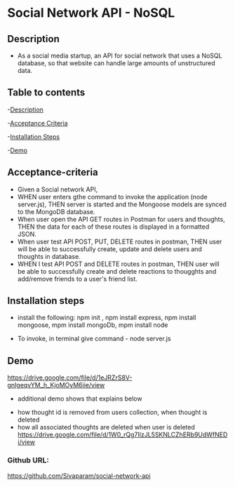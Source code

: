 # Social Network API - NoSQL

## Description
* As a social media startup, an API for social network that uses a NoSQL database, so that website can handle large amounts of unstructured data.

## Table to contents

-[Description](#description)

-[Acceptance Criteria](#acceptance-criteria)

-[Installation Steps](#installation-steps)

-[Demo](#demo)

## Acceptance-criteria

* Given a Social network API,
* WHEN user enters gthe command to invoke the application (node server.js), THEN server is started and the Mongoose models are synced to the MongoDB database.
* When user open the API GET routes in Postman for users and thoughts, THEN the data for each of these routes is displayed in a formatted JSON.
* When user test API POST, PUT, DELETE routes in postman, THEN user will be able to successfully create, update and delete users and thoughts in database. 
* WHEN I test API POST and DELETE routes in postman, THEN user will be able to successfully create and delete reactions to thougghts and add/remove friends to a user's friend list.

## Installation steps

* install the following:
npm init ,
npm install express,
npm install mongoose,
mpm install mongoDb,
mpm install node

* To invoke, in terminal give command - node server.js 


## Demo
https://drive.google.com/file/d/1eJRZrS8V-gnIgeqvYM_h_KjoMOyM6iie/view

* additional  demo shows that explains below
- how thought id is removed from users collection, when thought is deleted
- how all associated thoughts are deleted when user is deleted
https://drive.google.com/file/d/1W0_rQg7IlzJL5SKNLCZhERb9UdWfNEDi/view


### Github URL: 

https://github.com/Sivaparam/social-network-api




